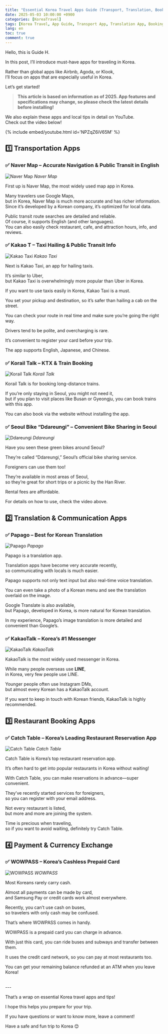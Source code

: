 ```yaml
---
title: "Essential Korea Travel Apps Guide (Transport, Translation, Booking, Payment Apps All-in-One)"
date: 2025-05-03 10:00:00 +0900
categories: [KoreaTravel]
tags: [Korea Travel, App Guide, Transport App, Translation App, Booking App, Payment App, Naver Map, KakaoT, Papago, WOWPASS]
lang: en
toc: true
comment: true
---
```


Hello, this is Guide H.

In this post, I’ll introduce must-have apps for traveling in Korea.

Rather than global apps like Airbnb, Agoda, or Klook,  
I’ll focus on apps that are especially useful in Korea.

Let’s get started!
  

> **This article is based on information as of 2025. App features and specifications may change, so please check the latest details before installing!**
  
  
We also explain these apps and local tips in detail on YouTube.  
Check out the video below!

{% include embed/youtube.html id='NPZqZ6iV65M' %}


## 1️⃣ Transportation Apps

### ✅ Naver Map – Accurate Navigation & Public Transit in English
![Naver Map](/assets/img/posts/korea-travel-app/네이버맵.webp)
_Naver Map_

First up is Naver Map, the most widely used map app in Korea.

Many travelers use Google Maps,  
but in Korea, Naver Map is much more accurate and has richer information.  
Since it’s developed by a Korean company, it’s optimized for local data.

Public transit route searches are detailed and reliable.  
Of course, it supports English (and other languages).  
You can also easily check restaurant, cafe, and attraction hours, info, and reviews.

### ✅ Kakao T – Taxi Hailing & Public Transit Info
![Kakao Taxi](/assets/img/posts/korea-travel-app/카카오택시.svg)
_Kakao Taxi_

Next is Kakao Taxi, an app for hailing taxis.

It’s similar to Uber,  
but Kakao Taxi is overwhelmingly more popular than Uber in Korea.

If you want to use taxis easily in Korea, Kakao Taxi is a must.

You set your pickup and destination, so it’s safer than hailing a cab on the street.

You can check your route in real time and make sure you’re going the right way.

Drivers tend to be polite, and overcharging is rare.

It’s convenient to register your card before your trip.

The app supports English, Japanese, and Chinese.

### ✅ Korail Talk – KTX & Train Booking
![Korail Talk](/assets/img/posts/korea-travel-app/코레일톡.webp)
_Korail Talk_

Korail Talk is for booking long-distance trains.

If you’re only staying in Seoul, you might not need it,  
but if you plan to visit places like Busan or Gyeongju, you can book trains with this app.

You can also book via the website without installing the app.

### ✅ Seoul Bike “Ddareungi” – Convenient Bike Sharing in Seoul
![Ddareungi](/assets/img/posts/korea-travel-app/따릉이한강.png)
_Ddareungi_

Have you seen these green bikes around Seoul?

They’re called “Ddareungi,” Seoul’s official bike sharing service.

Foreigners can use them too!

They’re available in most areas of Seoul,  
so they’re great for short trips or a picnic by the Han River.

Rental fees are affordable.

For details on how to use, check the video above.

## 2️⃣ Translation & Communication Apps

### ✅ Papago – Best for Korean Translation
![Papago](/assets/img/posts/korea-travel-app/파파고.png)
_Papago_

Papago is a translation app.

Translation apps have become very accurate recently,  
so communicating with locals is much easier.

Papago supports not only text input but also real-time voice translation.

You can even take a photo of a Korean menu and see the translation overlaid on the image.

Google Translate is also available,  
but Papago, developed in Korea, is more natural for Korean translation.

In my experience, Papago’s image translation is more detailed and convenient than Google’s.

### ✅ KakaoTalk – Korea’s #1 Messenger
![KakaoTalk](/assets/img/posts/korea-travel-app/카카오톡.png)
_KakaoTalk_

KakaoTalk is the most widely used messenger in Korea.

While many people overseas use **LINE**,  
in Korea, very few people use LINE.

Younger people often use Instagram DMs,  
but almost every Korean has a KakaoTalk account.

If you want to keep in touch with Korean friends, KakaoTalk is highly recommended.  


## 3️⃣ Restaurant Booking Apps

### ✅ Catch Table – Korea’s Leading Restaurant Reservation App
![Catch Table](/assets/img/posts/korea-travel-app/캐치테이블.jpg)
_Catch Table_

Catch Table is Korea’s top restaurant reservation app.

It’s often hard to get into popular restaurants in Korea without waiting!

With Catch Table, you can make reservations in advance—super convenient.

They’ve recently started services for foreigners,  
so you can register with your email address.

Not every restaurant is listed,  
but more and more are joining the system.

Time is precious when traveling,  
so if you want to avoid waiting, definitely try Catch Table.

## 4️⃣ Payment & Currency Exchange

### ✅ WOWPASS – Korea’s Cashless Prepaid Card
![WOWPASS](/assets/img/posts/korea-travel-app/와우패스.jpeg)
_WOWPASS_

Most Koreans rarely carry cash.

Almost all payments can be made by card,  
and Samsung Pay or credit cards work almost everywhere.

Recently, you can’t use cash on buses,  
so travelers with only cash may be confused.

That’s where WOWPASS comes in handy.

WOWPASS is a prepaid card you can charge in advance.

With just this card, you can ride buses and subways and transfer between them.

It uses the credit card network, so you can pay at most restaurants too.

You can get your remaining balance refunded at an ATM when you leave Korea!  
  


<br>
---

<br>

That’s a wrap on essential Korea travel apps and tips!

I hope this helps you prepare for your trip.

If you have questions or want to know more, leave a comment!

Have a safe and fun trip to Korea 😊
